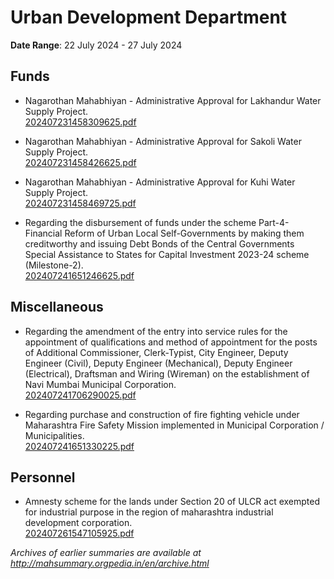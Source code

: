 # Urban Development Department

**Date Range**: 22 July 2024 - 27 July 2024


## Funds
- Nagarothan Mahabhiyan - Administrative Approval for Lakhandur Water Supply Project.\
  [202407231458309625.pdf](https://gr.maharashtra.gov.in/Site/Upload/Government%20Resolutions/English/202407231458309625.pdf)

- Nagarothan Mahabhiyan - Administrative Approval for Sakoli Water Supply Project.\
  [202407231458426625.pdf](https://gr.maharashtra.gov.in/Site/Upload/Government%20Resolutions/English/202407231458426625.pdf)

- Nagarothan Mahabhiyan - Administrative Approval for Kuhi Water Supply Project.\
  [202407231458469725.pdf](https://gr.maharashtra.gov.in/Site/Upload/Government%20Resolutions/English/202407231458469725.pdf)

- Regarding the disbursement of funds under the scheme Part-4- Financial Reform of Urban Local Self-Governments by making them creditworthy and issuing Debt Bonds of the Central Governments Special Assistance to States for Capital Investment 2023-24 scheme (Milestone-2).\
  [202407241651246625.pdf](https://gr.maharashtra.gov.in/Site/Upload/Government%20Resolutions/English/202407241651246625.pdf)

## Miscellaneous
- Regarding the amendment of the entry into service rules for the appointment of qualifications and method of appointment for the posts of Additional Commissioner, Clerk-Typist, City Engineer, Deputy Engineer (Civil), Deputy Engineer (Mechanical), Deputy Engineer (Electrical), Draftsman and Wiring (Wireman) on the establishment of Navi Mumbai Municipal Corporation.\
  [202407241706290025.pdf](https://gr.maharashtra.gov.in/Site/Upload/Government%20Resolutions/English/202407241706290025.pdf)

- Regarding purchase and construction of fire fighting vehicle under Maharashtra Fire Safety Mission implemented in Municipal Corporation / Municipalities.\
  [202407241651330225.pdf](https://gr.maharashtra.gov.in/Site/Upload/Government%20Resolutions/English/202407241651330225.pdf)

## Personnel
- Amnesty scheme for the lands under Section 20 of ULCR act exempted for industrial purpose in the region of maharashtra industrial development corporation.\
  [202407261547105925.pdf](https://gr.maharashtra.gov.in/Site/Upload/Government%20Resolutions/English/202407261547105925.pdf)


*Archives of earlier summaries are available at http://mahsummary.orgpedia.in/en/archive.html*